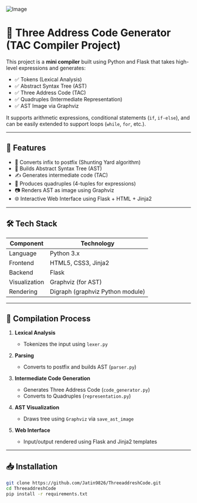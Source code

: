 ![Image](https://github.com/user-attachments/assets/9bff182b-a438-4e39-92af-3a4e89df8037)

# 🔧 Three Address Code Generator (TAC Compiler Project)

This project is a **mini compiler** built using Python and Flask that takes high-level expressions and generates:

- ✅ Tokens (Lexical Analysis)
- ✅ Abstract Syntax Tree (AST)
- ✅ Three Address Code (TAC)
- ✅ Quadruples (Intermediate Representation)
- ✅ AST Image via Graphviz

It supports arithmetic expressions, conditional statements (`if`, `if-else`), and can be easily extended to support loops (`while`, `for`, etc.).

---

## 🚀 Features

- 🧠 Converts infix to postfix (Shunting Yard algorithm)
- 🌳 Builds Abstract Syntax Tree (AST)
- ✍️ Generates intermediate code (TAC)
- 🧾 Produces quadruples (4-tuples for expressions)
- 📷 Renders AST as image using Graphviz
- 🌐 Interactive Web Interface using Flask + HTML + Jinja2

---

## 🛠️ Tech Stack

| Component    | Technology       |
|--------------|------------------|
| Language     | Python 3.x       |
| Frontend     | HTML5, CSS3, Jinja2 |
| Backend      | Flask            |
| Visualization| Graphviz (for AST) |
| Rendering    | Digraph (graphviz Python module) |

---

## 🔄 Compilation Process

1. **Lexical Analysis**  
   - Tokenizes the input using `lexer.py`

2. **Parsing**  
   - Converts to postfix and builds AST (`parser.py`)

3. **Intermediate Code Generation**  
   - Generates Three Address Code (`code_generator.py`)
   - Converts to Quadruples (`representation.py`)

4. **AST Visualization**  
   - Draws tree using `Graphviz` via `save_ast_image`

5. **Web Interface**  
   - Input/output rendered using Flask and Jinja2 templates

---

## 📥 Installation

```bash
git clone https://github.com/Jatin9826/ThreeaddreshCode.git
cd ThreeaddreshCode
pip install -r requirements.txt

